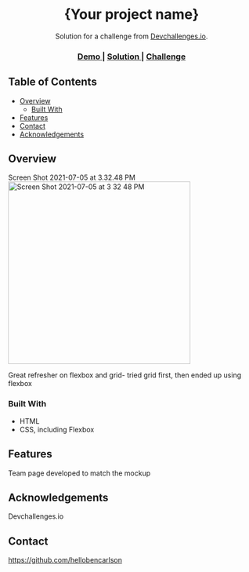 <!-- Please update value in the {} 

update fonts
update ReadMe
publish on github


 -->
    


<h1 align="center">{Your project name}</h1>

<div align="center">
   Solution for a challenge from  <a href="http://devchallenges.io" target="_blank">Devchallenges.io</a>.
</div>

<div align="center">
  <h3>
    <a href="https://{your-demo-link.your-domain}">
      Demo
    </a>
    <span> | </span>
    <a href="https://{your-url-to-the-solution}">
      Solution
    </a>
    <span> | </span>
    <a href="https://devchallenges.io/challenges/hhmesazsqgKXrTkYkt0U">
      Challenge
    </a>
  </h3>
</div>

<!-- TABLE OF CONTENTS -->

## Table of Contents

- [Overview](#overview)
  - [Built With](#built-with)
- [Features](#features)
- [Contact](#contact)
- [Acknowledgements](#acknowledgements)

<!-- OVERVIEW -->

## Overview

Screen Shot 2021-07-05 at 3.32.48 PM<img width="372" alt="Screen Shot 2021-07-05 at 3 32 48 PM" src="https://user-images.githubusercontent.com/24322300/124512520-92ac3100-dda6-11eb-98f9-903005f51448.png">


Great refresher on flexbox and grid- tried grid first, then ended up using flexbox 

### Built With

- HTML
- CSS, including Flexbox

## Features

Team page developed to match the mockup

## Acknowledgements

Devchallenges.io

## Contact

https://github.com/hellobencarlson
